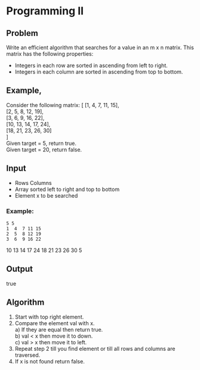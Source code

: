 # Programming II

## Problem  
Write an efficient algorithm that searches for a value in an m x n matrix. This matrix has the
following properties:
* Integers in each row are sorted in ascending from left to right.
* Integers in each column are sorted in ascending from top to bottom.

## Example,
Consider the following matrix:
[
[1, 4, 7, 11, 15], <br />
[2, 5, 8, 12, 19], <br />
[3, 6, 9, 16, 22], <br />
[10, 13, 14, 17, 24], <br />
[18, 21, 23, 26, 30] <br />
] <br />
Given target = 5, return true. <br />
Given target = 20, return false. <br />

## Input
* Rows Columns
* Array sorted left to right and top to bottom
* Element x to be searched 
### Example:
    5 5 
    1  4  7 11 15
    2  5  8 12 19
    3  6  9 16 22 
   10 13 14 17 24 
   18 21 23 26 30 
   5 
   
## Output
  true
## Algorithm
1. Start with top right element.
2. Compare the element val with x. <br />
   a) If they are equal then return true. <br />
   b) val < x then move it to down. <br />
   c) val > x then move it to left. <br />
 3. Repeat step 2 till you find element or till all rows and columns are traversed.
 4. If x is not found return false.
